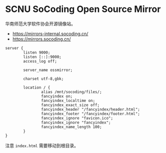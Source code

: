 # SCNU SoCoding Open Source Mirror

华南师范大学软件协会开源镜像站。

- https://mirrors-internal.socoding.cn/
- https://mirrors.socoding.cn/

```                                                                           
server {
        listen 9000;
        listen [::]:9000;
        access_log off;

        server_name ossmirror;

        charset utf-8,gbk;

        location / {
                alias /mnt/socoding/files/;
                fancyindex on;
                fancyindex_localtime on;
                fancyindex_exact_size off;
                fancyindex_header "/fancyindex/header.html";
                fancyindex_footer "/fancyindex/footer.html";
                fancyindex_ignore "favicon.ico";
                fancyindex_ignore "fancyindex";
                fancyindex_name_length 100;
        }
}
```

注意 `index.html` 需要移动到根目录。
